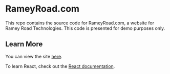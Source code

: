 # RameyRoad.com

This repo contains the source code for RameyRoad.com, a website for Ramey Road Technologies. This code is presented for demo purposes only.

## Learn More

You can view the site [here](https://rameyroad.com).

To learn React, check out the [React documentation](https://reactjs.org/).
